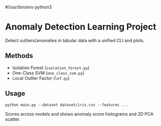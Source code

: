 #!/usr/bin/env python3
# Anomaly Detection Learning Project

Detect outliers/anomalies in tabular data with a unified CLI and plots.

## Methods
- Isolation Forest (`isolation_forest.py`)
- One-Class SVM (`one_class_svm.py`)
- Local Outlier Factor (`lof.py`)

## Usage
```
python main.py --dataset dataset/iris.csv --features ...
```
Scores across models and shows anomaly score histograms and 2D PCA scatter.


